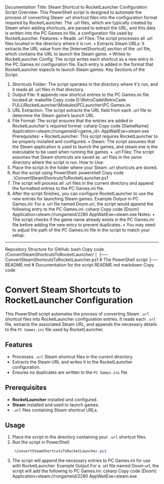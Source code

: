 Documentation
Title: Steam Shortcut to RocketLauncher Configuration Script
Overview:
This PowerShell script is designed to automate the process of converting Steam .url shortcut files into the configuration format required by RocketLauncher. The .url files, which are typically created by Steam when adding shortcuts, are parsed to extract the URL, and this data is written into the PC Games.ini file, a configuration file used by RocketLauncher.
Features:
•	Reads .url Files: The script processes all .url files located in the directory where it is run.
•	Extracts Steam URLs: It extracts the URL value from the [InternetShortcut] section of the .url file, which contains the URL to launch the Steam game.
•	Writes to RocketLauncher Config: The script writes each shortcut as a new entry in the PC Games.ini configuration file. Each entry is added in the format that RocketLauncher expects to launch Steam games.
Key Sections of the Script:
1.	Shortcuts Folder: The script operates in the directory where it's run, and it reads all .url files in that directory.
2.	Output File: It appends new shortcut entries to the PC Games.ini file located at:
makefile
Copy code
D:\RetroCade\RetroCade FULL\RocketLauncher\Modules\PCLauncher\PC Games.ini
3.	URL Extraction: The script extracts the URL field from each .url file to determine the Steam game’s launch URL.
4.	File Format: The script ensures that the entries are added in RocketLauncher's required format:
csharp
Copy code
[GameName]
Application=steam://rungameid/<game_id>
AppWaitExe=steam.exe
Prerequisites:
•	RocketLauncher: This script requires RocketLauncher to be properly installed and configured.
•	Steam: The script assumes that the Steam application is used to launch the games, and steam.exe is the executable to be used when running the games.
•	.url Files: The script assumes that Steam shortcuts are saved as .url files in the same directory where the script is run.
How to Use:
1.	Place the script in the folder where your Steam .url shortcuts are stored.
2.	Run the script using PowerShell:
powershell
Copy code
.\ConvertSteamShortcutsToRocketLauncher.ps1
3.	The script will process all .url files in the current directory and append the formatted entries to the PC Games.ini file.
4.	After the script finishes, you can configure RocketLauncher to use the new entries for launching Steam games.
Example Output in PC Games.ini:
For a .url file named Doom.url, the script would append the following entry to the PC Games.ini:
csharp
Copy code
[Doom]
Application=steam://rungameid/2280
AppWaitExe=steam.exe
Notes:
•	The script checks if the game name already exists in the PC Games.ini file before adding the new entry to prevent duplicates.
•	You may need to adjust the path of the PC Games.ini file in the script to match your setup.
________________________________________
Repository Structure for GitHub:
bash
Copy code
/ConvertSteamShortcutsToRocketLauncher/
│
├── ConvertSteamShortcutsToRocketLauncher.ps1  # The PowerShell script
├── README.md                                 # Documentation for the script
README.md
markdown
Copy code
# Convert Steam Shortcuts to RocketLauncher Configuration

This PowerShell script automates the process of converting Steam `.url` shortcut files into RocketLauncher configuration entries. It reads each `.url` file, extracts the associated Steam URL, and appends the necessary details to the `PC Games.ini` file used by RocketLauncher.

## Features
- Processes `.url` Steam shortcut files in the current directory.
- Extracts the Steam URL and writes it to the RocketLauncher configuration.
- Ensures no duplicates are written to the `PC Games.ini` file.

## Prerequisites
- **RocketLauncher** installed and configured.
- **Steam** installed and used to launch games.
- `.url` files containing Steam shortcut URLs.

## Usage
1. Place the script in the directory containing your `.url` shortcut files.
2. Run the script in PowerShell:
   ```powershell
   .\ConvertSteamShortcutsToRocketLauncher.ps1
3.	The script will append the necessary entries to PC Games.ini for use with RocketLauncher.
Example Output
For a .url file named Doom.url, the script will add the following to PC Games.ini:
csharp
Copy code
[Doom]
Application=steam://rungameid/2280
AppWaitExe=steam.exe

